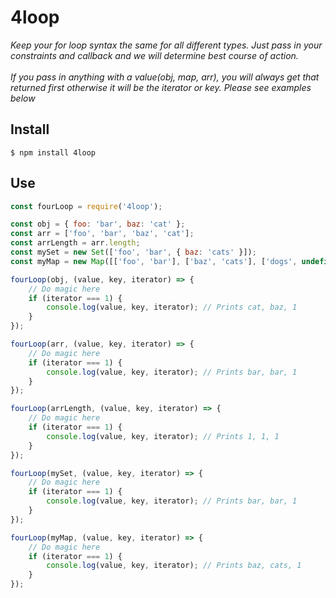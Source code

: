 # 4loop

*Keep your for loop syntax the same for all different types.
Just pass in your constraints and callback and we will determine best course of action.
<br><br>If you pass in anything with a value(obj, map, arr), you will always get that returned first otherwise it will be the iterator or key. Please see examples below*

## Install

`$ npm install 4loop`

## Use

```js
const fourLoop = require('4loop');

const obj = { foo: 'bar', baz: 'cat' };
const arr = ['foo', 'bar', 'baz', 'cat'];
const arrLength = arr.length;
const mySet = new Set(['foo', 'bar', { baz: 'cats' }]);
const myMap = new Map([['foo', 'bar'], ['baz', 'cats'], ['dogs', undefined]])

fourLoop(obj, (value, key, iterator) => {
    // Do magic here
    if (iterator === 1) {
        console.log(value, key, iterator); // Prints cat, baz, 1
    }
});

fourLoop(arr, (value, key, iterator) => {
    // Do magic here
    if (iterator === 1) {
        console.log(value, key, iterator); // Prints bar, bar, 1
    }
});

fourLoop(arrLength, (value, key, iterator) => {
    // Do magic here
    if (iterator === 1) {
        console.log(value, key, iterator); // Prints 1, 1, 1
    }
});

fourLoop(mySet, (value, key, iterator) => {
    // Do magic here
    if (iterator === 1) {
        console.log(value, key, iterator); // Prints bar, bar, 1
    }
});

fourLoop(myMap, (value, key, iterator) => {
    // Do magic here
    if (iterator === 1) {
        console.log(value, key, iterator); // Prints baz, cats, 1
    }
});

```
